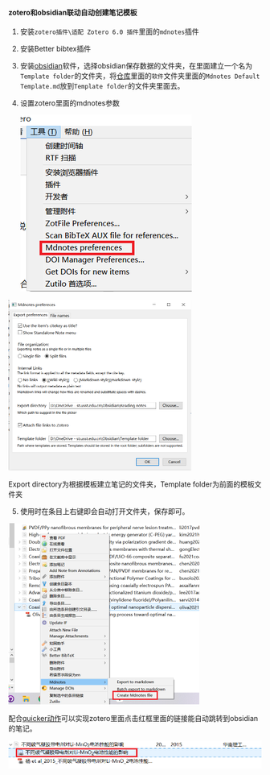 #### zotero和obsidian联动自动创建笔记模板

1. 安装`zotero插件\适配 Zotero 6.0 插件`里面的`mdnotes`插件

2. 安装Better bibtex插件

3. 安装[obsidian](https://obsidian.md)软件，选择obsidian保存数据的文件夹，在里面建立一个名为`Template folder`的文件夹，将[仓库](https://gitee.com/tughv/zotero-plug-in/tree/master)里面的`软件`文件夹里面的`Mdnotes Default Template.md`放到`Template folder`的文件夹里面去。

4. 设置zotero里面的mdnotes参数

   ![image-20220217183419594](zotero-obsidian.assets/image-20220217183419594.png)

<img src="zotero-obsidian.assets/image-20220217183507341.png" alt="image-20220217183507341" style="zoom:50%;" />

Export directory为根据模板建立笔记的文件夹，Template folder为前面的模板文件夹

5. 使用时在条目上右键即会自动打开文件夹，保存即可。

<img src="zotero-obsidian.assets/image-20220217184056850.png" alt="image-20220217184056850" style="zoom:50%;" />

配合[quicker动作](https://getquicker.net/Sharedaction?code=2616bdab-c1f5-4387-db43-08d9f27e1fa6)可以实现zotero里面点击红框里面的链接能自动跳转到obsidian的笔记。

![image-20220318153941149](zotero-obsidian.assets/image-20220318153941149.png)

